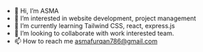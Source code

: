 - 👋 Hi, I’m ASMA
- 👀 I’m interested in website development, project management
- 🌱 I’m currently learning Tailwind CSS, react, express.js
- 💞️ I’m looking to collaborate with work interested team.
- 📫 How to reach me asmafurqan786@gmail.com

<!---
asma1430/asma1430 is a ✨ special ✨ repository because its `README.md` (this file) appears on your GitHub profile.
You can click the Preview link to take a look at your changes.
--->
